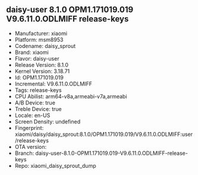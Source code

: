 ## daisy-user 8.1.0 OPM1.171019.019 V9.6.11.0.ODLMIFF release-keys
- Manufacturer: xiaomi
- Platform: msm8953
- Codename: daisy_sprout
- Brand: xiaomi
- Flavor: daisy-user
- Release Version: 8.1.0
- Kernel Version: 3.18.71
- Id: OPM1.171019.019
- Incremental: V9.6.11.0.ODLMIFF
- Tags: release-keys
- CPU Abilist: arm64-v8a,armeabi-v7a,armeabi
- A/B Device: true
- Treble Device: true
- Locale: en-US
- Screen Density: undefined
- Fingerprint: xiaomi/daisy/daisy_sprout:8.1.0/OPM1.171019.019/V9.6.11.0.ODLMIFF:user/release-keys
- OTA version: 
- Branch: daisy-user-8.1.0-OPM1.171019.019-V9.6.11.0.ODLMIFF-release-keys
- Repo: xiaomi_daisy_sprout_dump
